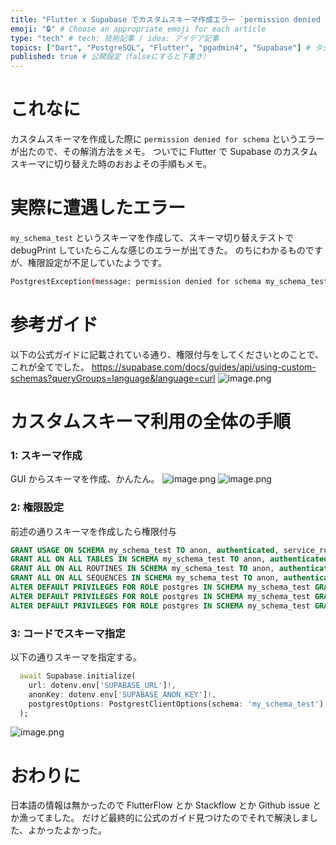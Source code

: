 ```yaml
---
title: "Flutter x Supabase でカスタムスキーマ作成エラー `permission denied for schema`" # 記事のタイトル
emoji: "🔒" # Choose an appropriate emoji for each article
type: "tech" # tech: 技術記事 / idea: アイデア記事
topics: ["Dart", "PostgreSQL", "Flutter", "pgadmin4", "Supabase"] # タグ。["markdown", "rust", "aws"]のように指定する
published: true # 公開設定（falseにすると下書き）
---
```

# これなに
カスタムスキーマを作成した際に `permission denied for schema` というエラーが出たので、その解消方法をメモ。
ついでに Flutter で Supabase のカスタムスキーマに切り替えた時のおおよその手順もメモ。


# 実際に遭遇したエラー
`my_schema_test` というスキーマを作成して、スキーマ切り替えテストで debugPrint していたらこんな感じのエラーが出てきた。
のちにわかるものですが、権限設定が不足していたようです。
```zsh
PostgrestException(message: permission denied for schema my_schema_test, code: 42501, details: Unauthorized, hint: null)
```


# 参考ガイド
以下の公式ガイドに記載されている通り、権限付与をしてくださいとのことで、これが全てでした。
https://supabase.com/docs/guides/api/using-custom-schemas?queryGroups=language&language=curl
![image.png](https://qiita-image-store.s3.ap-northeast-1.amazonaws.com/0/2819748/68b58620-612f-bc8e-2f6a-8d28a2effb68.png)


# カスタムスキーマ利用の全体の手順
### 1: スキーマ作成
GUI からスキーマを作成、かんたん。
![image.png](https://qiita-image-store.s3.ap-northeast-1.amazonaws.com/0/2819748/21d011f0-34b7-b1ad-6870-3eac15a9f2ff.png)
![image.png](https://qiita-image-store.s3.ap-northeast-1.amazonaws.com/0/2819748/8d696609-2cab-dc42-eaa1-71893d85f560.png)


### 2: 権限設定
前述の通りスキーマを作成したら権限付与
```sql
GRANT USAGE ON SCHEMA my_schema_test TO anon, authenticated, service_role;
GRANT ALL ON ALL TABLES IN SCHEMA my_schema_test TO anon, authenticated, service_role;
GRANT ALL ON ALL ROUTINES IN SCHEMA my_schema_test TO anon, authenticated, service_role;
GRANT ALL ON ALL SEQUENCES IN SCHEMA my_schema_test TO anon, authenticated, service_role;
ALTER DEFAULT PRIVILEGES FOR ROLE postgres IN SCHEMA my_schema_test GRANT ALL ON TABLES TO anon, authenticated, service_role;
ALTER DEFAULT PRIVILEGES FOR ROLE postgres IN SCHEMA my_schema_test GRANT ALL ON ROUTINES TO anon, authenticated, service_role;
ALTER DEFAULT PRIVILEGES FOR ROLE postgres IN SCHEMA my_schema_test GRANT ALL ON SEQUENCES TO anon, authenticated, service_role;
```

### 3: コードでスキーマ指定
以下の通りスキーマを指定する。
```dart
  await Supabase.initialize(
    url: dotenv.env['SUPABASE_URL']!,
    anonKey: dotenv.env['SUPABASE_ANON_KEY']!,
    postgrestOptions: PostgrestClientOptions(schema: 'my_schema_test'), // ここを追記
  );
```
![image.png](https://qiita-image-store.s3.ap-northeast-1.amazonaws.com/0/2819748/6253b406-6c5f-bc97-de4e-8522f2a39bd3.png)


# おわりに
日本語の情報は無かったので FlutterFlow とか Stackflow とか Github issue とか漁ってました。
だけど最終的に公式のガイド見つけたのでそれで解決しました、よかったよかった。
